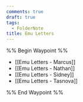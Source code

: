 ```yaml
---
comments: true
draft: true
tags:
  - FolderNote
title: Emu Letters
---
```

%% Begin Waypoint %%

- [[Emu Letters - Marcus]]
- [[Emu Letters - Nathan]]
- [[Emu Letters - Sidney]]
- [[Emu Letters - Tasnova]]

%% End Waypoint %%
